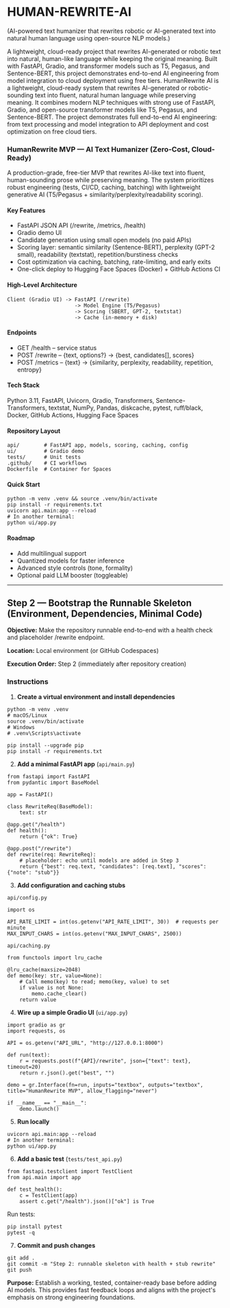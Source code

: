 # HUMAN-REWRITE-AI
(AI-powered text humanizer that rewrites robotic or AI-generated text into natural human language using open-source NLP models.)

A lightweight, cloud-ready project that rewrites AI-generated or robotic text into natural, human-like language while keeping the original meaning. Built with FastAPI, Gradio, and transformer models such as T5, Pegasus, and Sentence-BERT, this project demonstrates end-to-end AI engineering from model integration to cloud deployment using free tiers.
HumanRewrite AI is a lightweight, cloud-ready system that rewrites AI-generated or robotic-sounding text into fluent, natural human language while preserving meaning.
It combines modern NLP techniques with strong use of FastAPI, Gradio, and open-source transformer models like T5, Pegasus, and Sentence-BERT.
The project demonstrates full end-to-end AI engineering: from text processing and model integration to API deployment and cost optimization on free cloud tiers.

### HumanRewrite MVP — AI Text Humanizer (Zero-Cost, Cloud-Ready)

A production-grade, free-tier MVP that rewrites AI-like text into fluent, human-sounding prose while preserving meaning. The system prioritizes robust engineering (tests, CI/CD, caching, batching) with lightweight generative AI (T5/Pegasus + similarity/perplexity/readability scoring).

#### Key Features

* FastAPI JSON API (/rewrite, /metrics, /health)
* Gradio demo UI
* Candidate generation using small open models (no paid APIs)
* Scoring layer: semantic similarity (Sentence-BERT), perplexity (GPT-2 small), readability (textstat), repetition/burstiness checks
* Cost optimization via caching, batching, rate-limiting, and early exits
* One-click deploy to Hugging Face Spaces (Docker) + GitHub Actions CI

#### High-Level Architecture

```
Client (Gradio UI) -> FastAPI (/rewrite)
                      -> Model Engine (T5/Pegasus)
                      -> Scoring (SBERT, GPT-2, textstat)
                      -> Cache (in-memory + disk)
```

#### Endpoints

* GET /health – service status
* POST /rewrite – {text, options?} -> {best, candidates[], scores}
* POST /metrics – {text} -> {similarity, perplexity, readability, repetition, entropy}

#### Tech Stack

Python 3.11, FastAPI, Uvicorn, Gradio, Transformers, Sentence-Transformers, textstat, NumPy, Pandas, diskcache, pytest, ruff/black, Docker, GitHub Actions, Hugging Face Spaces

#### Repository Layout

```
api/        # FastAPI app, models, scoring, caching, config
ui/         # Gradio demo
tests/      # Unit tests
.github/    # CI workflows
Dockerfile  # Container for Spaces
```

#### Quick Start

```
python -m venv .venv && source .venv/bin/activate
pip install -r requirements.txt
uvicorn api.main:app --reload
# In another terminal:
python ui/app.py
```

#### Roadmap

* Add multilingual support
* Quantized models for faster inference
* Advanced style controls (tone, formality)
* Optional paid LLM booster (toggleable)

---

## Step 2 — Bootstrap the Runnable Skeleton (Environment, Dependencies, Minimal Code)

**Objective:** Make the repository runnable end-to-end with a health check and placeholder /rewrite endpoint.

**Location:** Local environment (or GitHub Codespaces)

**Execution Order:** Step 2 (immediately after repository creation)

### Instructions

1. **Create a virtual environment and install dependencies**

```
python -m venv .venv
# macOS/Linux
source .venv/bin/activate
# Windows
# .venv\Scripts\activate

pip install --upgrade pip
pip install -r requirements.txt
```

2. **Add a minimal FastAPI app** (`api/main.py`)

```
from fastapi import FastAPI
from pydantic import BaseModel

app = FastAPI()

class RewriteReq(BaseModel):
    text: str

@app.get("/health")
def health():
    return {"ok": True}

@app.post("/rewrite")
def rewrite(req: RewriteReq):
    # placeholder: echo until models are added in Step 3
    return {"best": req.text, "candidates": [req.text], "scores": {"note": "stub"}}
```

3. **Add configuration and caching stubs**

`api/config.py`

```
import os

API_RATE_LIMIT = int(os.getenv("API_RATE_LIMIT", 30))  # requests per minute
MAX_INPUT_CHARS = int(os.getenv("MAX_INPUT_CHARS", 2500))
```

`api/caching.py`

```
from functools import lru_cache

@lru_cache(maxsize=2048)
def memo(key: str, value=None):
    # Call memo(key) to read; memo(key, value) to set
    if value is not None:
        memo.cache_clear()
    return value
```

4. **Wire up a simple Gradio UI** (`ui/app.py`)

```
import gradio as gr
import requests, os

API = os.getenv("API_URL", "http://127.0.0.1:8000")

def run(text):
    r = requests.post(f"{API}/rewrite", json={"text": text}, timeout=20)
    return r.json().get("best", "")

demo = gr.Interface(fn=run, inputs="textbox", outputs="textbox", title="HumanRewrite MVP", allow_flagging="never")

if __name__ == "__main__":
    demo.launch()
```

5. **Run locally**

```
uvicorn api.main:app --reload
# In another terminal:
python ui/app.py
```

6. **Add a basic test** (`tests/test_api.py`)

```
from fastapi.testclient import TestClient
from api.main import app

def test_health():
    c = TestClient(app)
    assert c.get("/health").json()["ok"] is True
```

Run tests:

```
pip install pytest
pytest -q
```

7. **Commit and push changes**

```
git add .
git commit -m "Step 2: runnable skeleton with health + stub rewrite"
git push
```

**Purpose:** Establish a working, tested, container-ready base before adding AI models. This provides fast feedback loops and aligns with the project's emphasis on strong engineering foundations.
